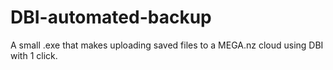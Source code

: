 # DBI-automated-backup
A small .exe that makes uploading saved files to a MEGA.nz cloud using DBI with 1 click.
